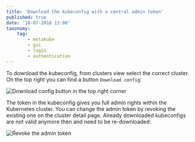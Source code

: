 ```yaml
---
title: 'Download the kubeconfig with a central admin token'
published: true
date: '18-07-2018 13:00'
taxonomy:
    tag:
        - metakube
        - gui
        - login
        - authentication
---
```


To download the kubeconfig, from clusters view select the correct cluster. On the top right you can find a button `Download config`:

![Download config button in the top right corner](image_download-kubeconfig_01.png)

The token in the kubeconfig gives you full admin rights within the Kubernetes cluster.
You can change the admin token by revoking the existing one on the cluster detail page. Already downloaded kubeconfigs are not valid anymore then and need to be re-downloaded:

![Revoke the admin token](revoke-admin-token.png)

